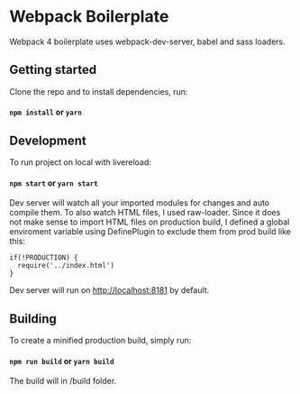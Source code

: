 # Webpack Boilerplate
Webpack 4 boilerplate uses webpack-dev-server, babel and sass loaders.

## Getting started

Clone the repo and to install dependencies, run:

#### `npm install` or `yarn`

## Development

To run project on local with livereload:

#### `npm start` or `yarn start`

Dev server will watch all your imported modules for changes and auto compile them. To also watch HTML files, I used raw-loader. Since it does not make sense to import HTML files on production build, I defined a global enviroment variable using DefinePlugin to exclude them from prod build like this: 

```
if(!PRODUCTION) {
  require('../index.html')
}
```

Dev server will run on [http://localhost:8181](http://localhost:8181) by default.


## Building

To create a minified production build, simply run:

#### `npm run build` or `yarn build`

The build will in /build folder.





